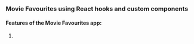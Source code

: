 ### Movie Favourites using React hooks and custom components
#### Features of the Movie Favourites app:
1.
